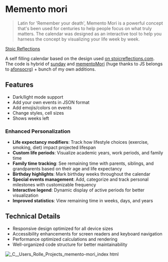 # Memento mori

> Latin for 'Remember your death', Memento Mori is a powerful concept that's been used for centuries to help people focus on what truly matters.
> The calendar was designed as an interactive tool to help you harness the concept by visualizing your life week by week.

[Stoic Reflections](https://stoicreflections.com)

A self filling calendar based on the design used [on stoicreflections.com](https://stoicreflections.com/collections/memento-mori-life-calendar-chart-poster-frame). 
The code is hybrid of [sunday](https://github.com/ronilaukkarinen/sunday) and [mementoMori](https://github.com/afonsocrg/mementoMori) (huge thanks to JS belongs to [afonsocrg](https://github.com/afonsocrg)) + bunch of my own additions.

## Features

* Dark/light mode support
* Add your own events in JSON format
* Add emojis/colors on events
* Change styles, cell sizes
* Shows weeks left

### Enhanced Personalization
* **Life expectancy modifiers**: Track how lifestyle choices (exercise, smoking, diet) impact projected lifespan
* **Custom life periods**: Visualize academic years, work periods, and family time
* **Family time tracking**: See remaining time with parents, siblings, and grandparents based on their age and life expectancy
* **Birthday highlights**: Mark birthday weeks throughout the calendar
* **Special events management**: Add, categorize and track personal milestones with customizable frequency
* **Interactive legend**: Dynamic display of active periods for better visualization
* **Improved statistics**: View remaining time in weeks, days, and years

## Technical Details
* Responsive design optimized for all device sizes
* Accessibility enhancements for screen readers and keyboard navigation
* Performance optimized calculations and rendering
* Well-organized code structure for better maintainability

![_C__Users_Rolle_Projects_memento-mori_index html](https://user-images.githubusercontent.com/1534150/187994535-24eb152e-e935-450a-9a62-5c8ac14bd954.png)

